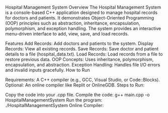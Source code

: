 Hospital Management System
Overview
The Hospital Management System is a console-based C++ application designed to manage hospital records for doctors and patients. It demonstrates Object-Oriented Programming (OOP) principles such as abstraction, inheritance, encapsulation, polymorphism, and exception handling. The system provides an interactive menu-driven interface to add, view, save, and load records.

Features
Add Records: Add doctors and patients to the system.
Display Records: View all existing records.
Save Records: Save doctor and patient details to a file (hospital_data.txt).
Load Records: Load records from a file to restore previous data.
OOP Concepts: Uses inheritance, polymorphism, encapsulation, and abstraction.
Exception Handling: Handles file I/O errors and invalid inputs gracefully.
How to Run

Requirements:
A C++ compiler (e.g., GCC, Visual Studio, or Code::Blocks).
Optional: An online compiler like Replit or OnlineGDB.
Steps to Run:

Copy the code into your .cpp file.
Compile the code:
g++ main.cpp -o HospitalManagementSystem
Run the program:
./HospitalManagementSystem
Online Compiler:




